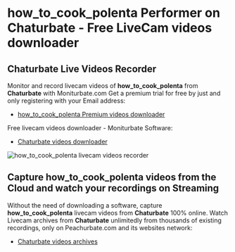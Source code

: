 # how_to_cook_polenta Performer on Chaturbate - Free LiveCam videos downloader

## Chaturbate Live Videos Recorder

Monitor and record livecam videos of **how_to_cook_polenta** from **Chaturbate** with Moniturbate.com
Get a premium trial for free by just and only registering with your Email address:
* [how_to_cook_polenta Premium videos downloader](https://moniturbate.com/request-demo-licence-key.html)

Free livecam videos downloader - Moniturbate Software:
* [Chaturbate videos downloader](https://moniturbate.com/moniturbate-download-software.html)

![how_to_cook_polenta livecam videos recorder](https://peachurnet.com/templates/moniturbate-software.png)


## Capture how_to_cook_polenta videos from the Cloud and watch your recordings on Streaming

Without the need of downloading a software, capture **how_to_cook_polenta** livecam videos from **Chaturbate** 100% online.
Watch Livecam archives from **Chaturbate** unlimitedly from thousands of existing recordings, only on Peachurbate.com and its websites network:
* [Chaturbate videos archives](https://peachurnet.com/)